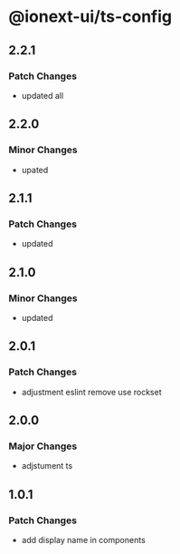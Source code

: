 # @ionext-ui/ts-config

## 2.2.1

### Patch Changes

- updated all

## 2.2.0

### Minor Changes

- upated

## 2.1.1

### Patch Changes

- updated

## 2.1.0

### Minor Changes

- updated

## 2.0.1

### Patch Changes

- adjustment eslint remove use rockset

## 2.0.0

### Major Changes

- adjstument ts

## 1.0.1

### Patch Changes

- add display name in components
